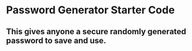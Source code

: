 # Password Generator Starter Code

## This gives anyone a secure randomly generated password to save and use.
